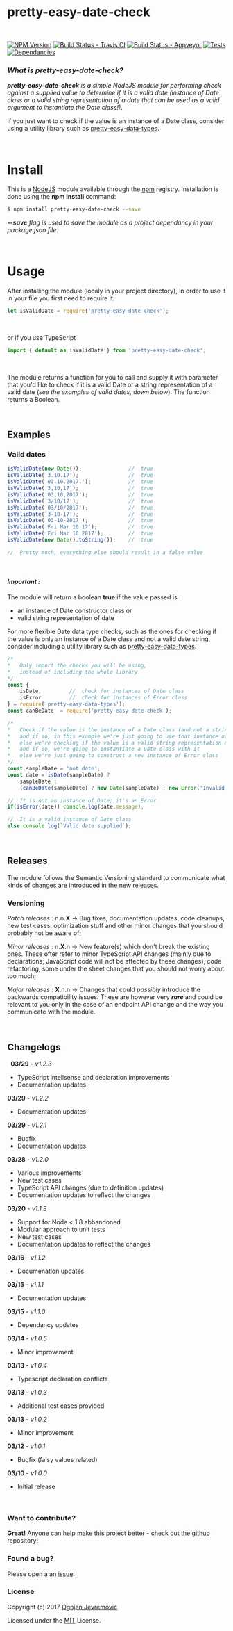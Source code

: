 # **pretty-easy-date-check**

&nbsp;

[![NPM Version][npm-image]][npm-url]
[![Build Status - Travis CI][travis-image]][travis-url]
[![Build Status - Appveyor][appveyor-image]][appveyor-url]
[![Tests][tests-image]][travis-url]
[![Dependancies][dependancy-image]][dependancy-url]

### *What is pretty-easy-date-check?*
***pretty-easy-date-check*** *is a simple NodeJS module for performing check against a supplied value to determine if it is a valid date (instance of Date class or a valid string representation of a date that can be used as a valid argument to instantiate the Date class!)*.

If you just want to check if the value is an instance of a Date class, consider using a utility library such as [pretty-easy-data-types](https://www.npmjs.com/package/pretty-easy-data-types).

&nbsp;

# Install
This is a [NodeJS](http://www.node.js) module available through the [npm](http://npmjs.org) registry. Installation is done using the **npm install** command:
```sh
$ npm install pretty-easy-date-check --save
```
***--save*** *flag is used to save the module as a project dependancy in your package.json file.*

&nbsp;

# Usage
After installing the module (localy in your project directory), in order to use it in your file you first need to require it.
```javascript
let isValidDate = require('pretty-easy-date-check');
```
&nbsp;

or if you use TypeScript
```typescript
import { default as isValidDate } from 'pretty-easy-date-check';
```
&nbsp;

The module returns a function for you to call and supply it with parameter that you'd like to check if it is a valid Date or a string representation of a valid date (*see the examples of valid dates, down below*).
The function returns a Boolean.

&nbsp;

## Examples

### Valid dates
```javascript
isValidDate(new Date());               //  true
isValidDate('3.10.17');                //  true
isValidDate('03.10.2017.');            //  true
isValidDate('3,10,17');                //  true
isValidDate('03,10,2017');             //  true
isValidDate('3/10/17');                //  true
isValidDate('03/10/2017');             //  true
isValidDate('3-10-17');                //  true
isValidDate('03-10-2017');             //  true
isValidDate('Fri Mar 10 17');          //  true
isValidDate('Fri Mar 10 2017');        //  true
isValidDate(new Date().toString());    //  true

//  Pretty much, everything else should result in a false value
```
&nbsp;

#### ***Important :***
The module will return a boolean **true** if the value passed is :
 * an instance of Date constructor class or 
 * valid string representation of date

For more flexible Date data type checks, such as the ones for checking if the value is only an instance of a Date class and not a valid date string, consider including a utility library such as [pretty-easy-data-types](https://www.npmjs.com/package/pretty-easy-data-types).

```javascript
/*
*   Only import the checks you will be using,
*   instead of including the whole library
*/
const { 
    isDate,         //  check for instances of Date class
    isError         //  check for instances of Error class
} = require('pretty-easy-data-types');
const canBeDate  = require('pretty-easy-date-check');

/*
*   Check if the value is the instance of a Date class (and not a string representing a date)
*   and if so, in this example we're just going to use that instance of Date object
*   else we're checking if the value is a valid string representation of a date
*   and if so, we're going to instantiate a Date class with it 
*   else we're just going to construct a new instance of Error class
*/
const sampleDate = 'not date';
const date = isDate(sampleDate) ? 
    sampleDate : 
    (canBeDate(sampleDate) ? new Date(sampleDate) : new Error('Invalid date!'));

//  It is not an instance of Date; it's an Error
if(isError(date)) console.log(date.message);

//  It is a valid instance of Date class
else console.log(`Valid date supplied`);
```

&nbsp;

## Releases
The module follows the Semantic Versioning standard to communicate what kinds of changes are introduced in the new releases.

### Versioning
*Patch releases* : n.n.**X** -> Bug fixes, documentation updates, code cleanups, new test cases, optimization stuff and other minor changes that you should probably not be aware of;
&nbsp;

*Minor releases* : n.**X**.n -> New feature(s) which don't break the existing ones. These ofter refer to minor TypeScript API changes (mainly due to declarations; JavaScript code will not be affected by these changes), code refactoring, some under the sheet changes that you should not worry about too much;
&nbsp;

*Major releases* : **X**.n.n -> Changes that could *possibly* introduce the backwards compatibility issues. These are however very ***rare*** and could be relevant to you only in the case of an endpoint API change and the way you communicate with the module.

&nbsp;

## Changelogs

&nbsp;
**03/29** - *v1.2.3*
 * TypeScript intelisense and declaration improvements
 * Documentation updates

**03/29** - *v1.2.2*
 * Documentation updates

**03/29** - *v1.2.1*
 * Bugfix
 * Documentation updates

**03/28** - *v1.2.0*
 * Various improvements 
 * New test cases
 * TypeScript API changes (due to definition updates)
 * Documentation updates to reflect the changes

**03/20** - *v1.1.3*
 * Support for Node < 1.8 abbandoned
 * Modular approach to unit tests
 * New test cases
 * Documentation updates to reflect the changes

**03/16** - *v1.1.2*
 * Documenation updates

**03/15** - *v1.1.1*
 * Documentation updates

**03/15** - *v1.1.0*
 * Dependancy updates

**03/14** - *v1.0.5*
 * Minor improvement

**03/13** - *v1.0.4*
 * Typescript declaration conflicts

**03/13** - *v1.0.3*
 * Additional test cases provided

**03/13** - *v1.0.2*
 * Minor improvement

**03/12** - *v1.0.1*
 * Bugfix (falsy values related)

**03/10** - *v1.0.0*
 * Initial release

&nbsp;

### Want to contribute?
**Great!**
Anyone can help make this project better - check out the [github](https://github.com/ognjenjevremovic/pretty-easy-date-check) repository!

### Found a bug?
Please open a an [issue](https://github.com/ognjenjevremovic/pretty-easy-date-check/issues).

### License
Copyright (c) 2017 [Ognjen Jevremović](https://github.com/ognjenjevremovic)

Licensed under the [MIT](https://github.com/ognjenjevremovic/pretty-easy-date-check/blob/master/LICENSE) License.

[npm-image]: https://img.shields.io/npm/v/pretty-easy-date-check.svg
[npm-url]: https://npmjs.org/package/pretty-easy-date-check
[travis-image]: https://img.shields.io/travis/ognjenjevremovic/pretty-easy-date-check/master.svg
[travis-url]: https://travis-ci.org/ognjenjevremovic/pretty-easy-date-check
[appveyor-image]: https://ci.appveyor.com/api/projects/status/rt54ahmrxl14ayyd?svg=true
[appveyor-url]: https://ci.appveyor.com/project/ognjenjevremovic/pretty-easy-date-check
[tests-image]: https://img.shields.io/badge/test-passing-green.svg
[dependancy-image]: https://david-dm.org/ognjenjevremovic/pretty-easy-date-check/status.svg
[dependancy-url]: https://david-dm.org/ognjenjevremovic/pretty-easy-date-check